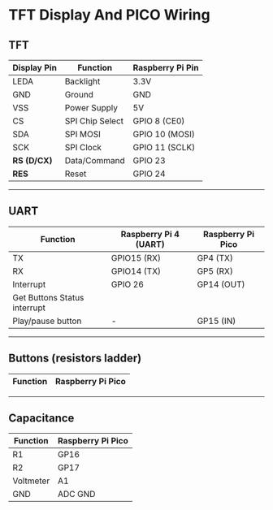 # TFT Display And PICO Wiring

## TFT

| Display Pin | Function        | Raspberry Pi Pin |
|------------|---------------|-----------------|
| LEDA       | Backlight      | 3.3V |
| GND        | Ground         | GND |
| VSS        | Power Supply   | 5V |
| CS         | SPI Chip Select    | GPIO 8 (CE0) |
| SDA        | SPI MOSI           | GPIO 10 (MOSI) |
| SCK        | SPI Clock          | GPIO 11 (SCLK) |
| **RS (D/CX)**  | Data/Command  | GPIO 23 |
| **RES**     | Reset         | GPIO 24 |

---

## UART 

| Function  | Raspberry Pi 4 (UART) | Raspberry Pi Pico |
|-----------|----------------|-----------------|
| TX  | GPIO15 (RX)        | GP4 (TX)    |
| RX  | GPIO14 (TX)        | GP5 (RX)    |
| Interrupt | GPIO 26        | GP14 (OUT)       |
| Get Buttons Status interrupt | | |
| Play/pause button | -        | GP15 (IN)       |

---

## Buttons (resistors ladder)
| Function  |  Raspberry Pi Pico |
|-----------|-----------------|


---

## Capacitance

| Function  |  Raspberry Pi Pico |
|-----------|-----------------|
| R1  |  GP16    |
| R2  | GP17    |
| Voltmeter |  A1       |
| GND |  ADC GND       |